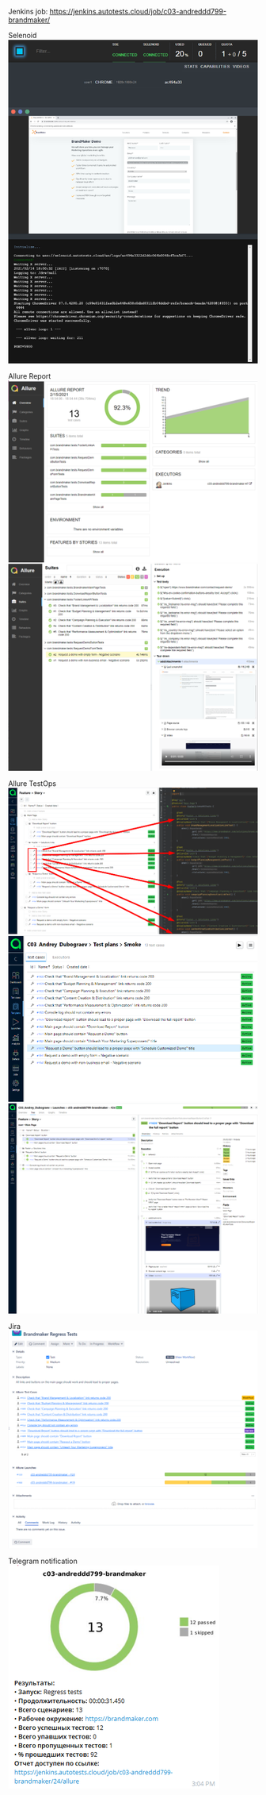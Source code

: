 

Jenkins job:
https://jenkins.autotests.cloud/job/c03-andreddd799-brandmaker/

Selenoid
![selenoid_screenshot](src/test/resources/images/selenoid.png)

Allure Report
![selenoid_screenshot](src/test/resources/images/allure_report_1.png)
![selenoid_screenshot](src/test/resources/images/allure_report_2.png)

Allure TestOps
![selenoid_screenshot](src/test/resources/images/allure_testops_1.png)
![selenoid_screenshot](src/test/resources/images/allure_testops_2.png)
![selenoid_screenshot](src/test/resources/images/allure_testops_3.png)

Jira
![selenoid_screenshot](src/test/resources/images/jira_1.png)

Telegram notification
![selenoid_screenshot](src/test/resources/images/telegram_bot.png)
